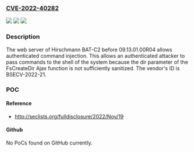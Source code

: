 ### [CVE-2022-40282](https://cve.mitre.org/cgi-bin/cvename.cgi?name=CVE-2022-40282)
![](https://img.shields.io/static/v1?label=Product&message=n%2Fa&color=blue)
![](https://img.shields.io/static/v1?label=Version&message=n%2Fa&color=blue)
![](https://img.shields.io/static/v1?label=Vulnerability&message=n%2Fa&color=brighgreen)

### Description

The web server of Hirschmann BAT-C2 before 09.13.01.00R04 allows authenticated command injection. This allows an authenticated attacker to pass commands to the shell of the system because the dir parameter of the FsCreateDir Ajax function is not sufficiently sanitized. The vendor's ID is BSECV-2022-21.

### POC

#### Reference
- http://seclists.org/fulldisclosure/2022/Nov/19

#### Github
No PoCs found on GitHub currently.

